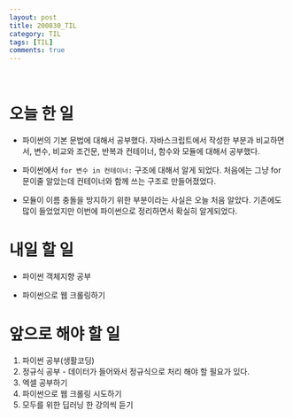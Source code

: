 ```yaml
---
layout: post
title: 200830_TIL
category: TIL
tags: [TIL]
comments: true
---
```


<br>

# 오늘 한 일

- 파이썬의 기본 문법에 대해서 공부했다. 자바스크립트에서 작성한 부분과 비교하면서, 변수, 비교와 조건문, 반복과 컨테이너, 함수와 모듈에 대해서 공부했다.

- 파이썬에서 `for 변수 in 컨테이너:` 구조에 대해서 알게 되었다. 처음에는 그냥 for문이줄 알았는데 컨테이너와 함께 쓰는 구조로 만들어졌었다.

- 모듈이 이름 충돌을 방지하기 위한 부분이라는 사실은 오늘 처음 알았다. 기존에도 많이 들었었지만 이번에 파이썬으로 정리하면서 확실히 알게되었다.

# 내일 할 일

- 파이썬 객체지향 공부

- 파이썬으로 웹 크롤링하기

# 앞으로 해야 할 일

1. 파이썬 공부(생활코딩)
2. 정규식 공부 - 데이터가 들어와서 정규식으로 처리 해야 할 필요가 있다.
3. 엑셀 공부하기
4. 파이썬으로 웹 크롤링 시도하기
5. 모두를 위한 딥러닝 한 강의씩 듣기


